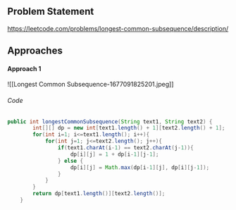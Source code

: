 ## Problem Statement
https://leetcode.com/problems/longest-common-subsequence/description/

## Approaches
#### Approach 1
![[Longest Common Subsequence-1677091825201.jpeg]]

###### Code
```java
public int longestCommonSubsequence(String text1, String text2) {
        int[][] dp = new int[text1.length() + 1][text2.length() + 1];
        for(int i=1; i<=text1.length(); i++){
            for(int j=1; j<=text2.length(); j++){
                if(text1.charAt(i-1) == text2.charAt(j-1)){
                    dp[i][j] = 1 + dp[i-1][j-1];
                } else {
                    dp[i][j] = Math.max(dp[i-1][j], dp[i][j-1]);
                }
            }
        }
        return dp[text1.length()][text2.length()];
    }
```